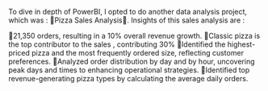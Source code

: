 To dive in depth of PowerBI, I opted to do another data analysis project, which was : 🍕Pizza Sales Analysis🍕. Insights of this sales analysis are : 

🍕21,350 orders, resulting in a 10% overall revenue growth.
🍕Classic pizza is the top contributor to the sales , contributing 30%
🍕Identified the highest-priced pizza and the most frequently ordered size, reflecting customer preferences.
🍕Analyzed order distribution by day and by hour, uncovering peak days and times to enhancing operational strategies.
🍕Identified top revenue-generating pizza types by calculating the average daily orders.
